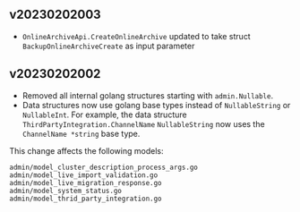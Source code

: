 ## v20230202003

- `OnlineArchiveApi.CreateOnlineArchive` updated to take struct `BackupOnlineArchiveCreate` as input parameter

## v20230202002

- Removed all internal golang structures starting with `admin.Nullable`.
- Data structures now use golang base types instead of `NullableString` or `NullableInt`. For example, the data structure
`ThirdPartyIntegration.ChannelName` `NullableString` now uses the` ChannelName *string` base type. 

This change affects the following models: 
```
admin/model_cluster_description_process_args.go
admin/model_live_import_validation.go
admin/model_live_migration_response.go
admin/model_system_status.go
admin/model_thrid_party_integration.go
```
